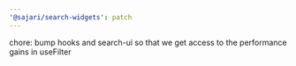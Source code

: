 ```yaml
---
'@sajari/search-widgets': patch
---
```


chore: bump hooks and search-ui so that we get access to the performance gains in useFilter
